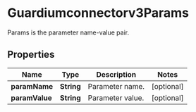 

# Guardiumconnectorv3Params

Params is the parameter name-value pair.

## Properties

| Name | Type | Description | Notes |
|------------ | ------------- | ------------- | -------------|
|**paramName** | **String** | Parameter name. |  [optional] |
|**paramValue** | **String** | Parameter value. |  [optional] |



